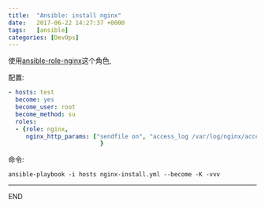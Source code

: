 ```yaml
---
title:  "Ansible: install nginx"
date:   2017-06-22 14:27:37 +0000
tags:   [ansible]
categories: [DevOps]
---
```

使用[ansible-role-nginx](https://github.com/jdauphant/ansible-role-nginx)这个角色,

配置:

```yaml
- hosts: test
  become: yes
  become_user: root
  become_method: su
  roles:
  - {role: nginx,
     nginx_http_params: ["sendfile on", "access_log /var/log/nginx/access.log"]
                          }
```

命令:

```shell
ansible-playbook -i hosts nginx-install.yml --become -K -vvv
```


---
END
